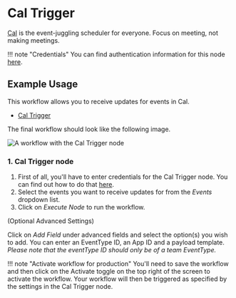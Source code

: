 # Cal Trigger

[Cal](https://cal.com/) is the event-juggling scheduler for everyone. Focus on meeting, not making meetings.

!!! note "Credentials"
    You can find authentication information for this node [here](/integrations/credentials/cal/).



## Example Usage

This workflow allows you to receive updates for events in Cal.

- [Cal Trigger]()

The final workflow should look like the following image.

![A workflow with the Cal Trigger node](/_images/integrations/trigger-nodes/caltrigger/workflow.png)


### 1. Cal Trigger node

1. First of all, you'll have to enter credentials for the Cal Trigger node. You can find out how to do that [here](/integrations/credentials/cal/).
2. Select the events you want to receive updates for from the *Events* dropdown list.
3. Click on *Execute Node* to run the workflow.

(Optional Advanced Settings)

Click on *Add Field* under advanced fields and select the option(s) you wish to add. You can enter an EventType ID, an App ID and a payload template. *Please note that the eventType ID should only be of a team EventType.*

!!! note "Activate workflow for production"
    You'll need to save the workflow and then click on the Activate toggle on the top right of the screen to activate the workflow. Your workflow will then be triggered as specified by the settings in the Cal Trigger node.

